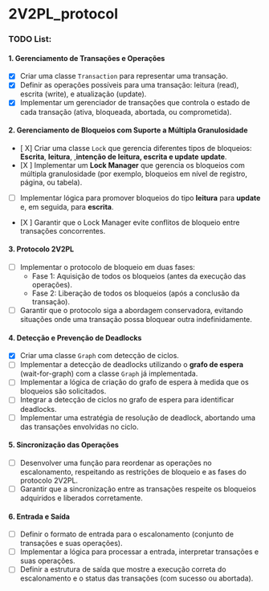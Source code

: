 # 2V2PL_protocol

### TODO List:

#### **1. Gerenciamento de Transações e Operações**

- [x] Criar uma classe `Transaction` para representar uma transação.
- [x] Definir as operações possíveis para uma transação: leitura (read), escrita (write), e atualização (update).
- [x] Implementar um gerenciador de transações que controla o estado de cada transação (ativa, bloqueada, abortada, ou comprometida).

#### **2. Gerenciamento de Bloqueios com Suporte a Múltipla Granulosidade**

- [ X] Criar uma classe `Lock` que gerencia diferentes tipos de bloqueios: **Escrita**, **leitura**, ,**intenção de leitura, escrita e update** **update**.
- [X ] Implementar um **Lock Manager** que gerencia os bloqueios com múltipla granulosidade (por exemplo, bloqueios em nível de registro, página, ou tabela).
- [ ] Implementar lógica para promover bloqueios do tipo **leitura** para **update** e, em seguida, para **escrita**.
- [X ] Garantir que o Lock Manager evite conflitos de bloqueio entre transações concorrentes.

#### **3. Protocolo 2V2PL**

- [ ] Implementar o protocolo de bloqueio em duas fases:
  - Fase 1: Aquisição de todos os bloqueios (antes da execução das operações).
  - Fase 2: Liberação de todos os bloqueios (após a conclusão da transação).
- [ ] Garantir que o protocolo siga a abordagem conservadora, evitando situações onde uma transação possa bloquear outra indefinidamente.

#### **4. Detecção e Prevenção de Deadlocks**

- [x] Criar uma classe `Graph` com detecção de ciclos.
- [ ] Implementar a detecção de deadlocks utilizando o **grafo de espera** (wait-for-graph) com a classe `Graph` já implementada.
- [ ] Implementar a lógica de criação do grafo de espera à medida que os bloqueios são solicitados.
- [ ] Integrar a detecção de ciclos no grafo de espera para identificar deadlocks.
- [ ] Implementar uma estratégia de resolução de deadlock, abortando uma das transações envolvidas no ciclo.

#### **5. Sincronização das Operações**

- [ ] Desenvolver uma função para reordenar as operações no escalonamento, respeitando as restrições de bloqueio e as fases do protocolo 2V2PL.
- [ ] Garantir que a sincronização entre as transações respeite os bloqueios adquiridos e liberados corretamente.

#### **6. Entrada e Saída**

- [ ] Definir o formato de entrada para o escalonamento (conjunto de transações e suas operações).
- [ ] Implementar a lógica para processar a entrada, interpretar transações e suas operações.
- [ ] Definir a estrutura de saída que mostre a execução correta do escalonamento e o status das transações (com sucesso ou abortada).

